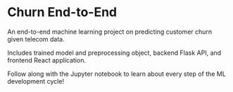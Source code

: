 # Churn End-to-End

An end-to-end machine learning project on predicting customer churn given telecom data.

Includes trained model and preprocessing object, backend Flask API, and frontend React application.

Follow along with the Jupyter notebook to learn about every step of the ML development cycle!
